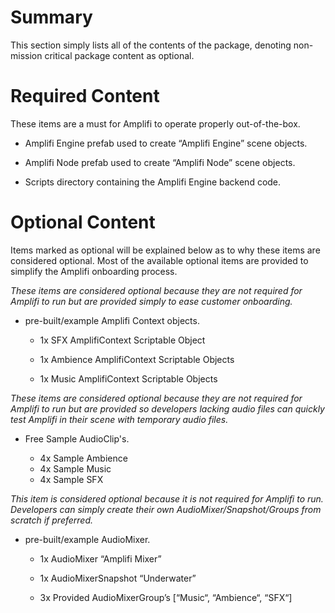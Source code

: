 Summary
=======

This section simply lists all of the contents of the package, denoting non-mission critical package content as optional.

Required Content
================

These items are a must for Amplifi to operate properly out-of-the-box.

*   Amplifi Engine prefab used to create “Amplifi Engine” scene objects.
    
*   Amplifi Node prefab used to create “Amplifi Node” scene objects.
    
*   Scripts directory containing the Amplifi Engine backend code.
    

Optional Content
================

Items marked as optional will be explained below as to why these items are considered optional. Most of the available optional items are provided to simplify the Amplifi onboarding process.

_These items are considered optional because they are not required for Amplifi to run but are provided simply to ease customer onboarding._

*   pre-built/example Amplifi Context objects.
    
    *   1x SFX AmplifiContext Scriptable Object
        
    *   1x Ambience AmplifiContext Scriptable Objects
        
    *   1x Music AmplifiContext Scriptable Objects
        

_These items are considered optional because they are not required for Amplifi to run but are provided so developers lacking audio files can quickly test Amplifi in their scene with temporary audio files._

*   Free Sample AudioClip's.
    
    *   4x Sample Ambience
    *   4x Sample Music            
    *   4x Sample SFX

_This item is considered optional because it is not required for Amplifi to run. Developers can simply create their own AudioMixer/Snapshot/Groups from scratch if preferred._

*   pre-built/example AudioMixer.
    
    *   1x AudioMixer “Amplifi Mixer”
        
    *   1x AudioMixerSnapshot “Underwater”
        
    *   3x Provided AudioMixerGroup’s \[“Music“, “Ambience“, “SFX“\]